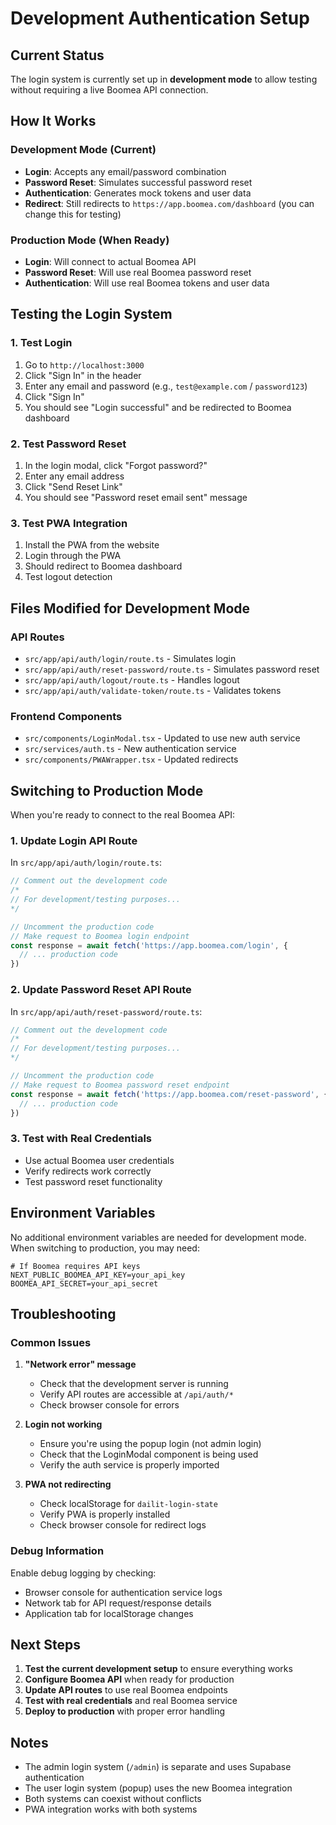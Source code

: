 # Development Authentication Setup

## Current Status

The login system is currently set up in **development mode** to allow testing without requiring a live Boomea API connection.

## How It Works

### Development Mode (Current)
- **Login**: Accepts any email/password combination
- **Password Reset**: Simulates successful password reset
- **Authentication**: Generates mock tokens and user data
- **Redirect**: Still redirects to `https://app.boomea.com/dashboard` (you can change this for testing)

### Production Mode (When Ready)
- **Login**: Will connect to actual Boomea API
- **Password Reset**: Will use real Boomea password reset
- **Authentication**: Will use real Boomea tokens and user data

## Testing the Login System

### 1. Test Login
1. Go to `http://localhost:3000`
2. Click "Sign In" in the header
3. Enter any email and password (e.g., `test@example.com` / `password123`)
4. Click "Sign In"
5. You should see "Login successful" and be redirected to Boomea dashboard

### 2. Test Password Reset
1. In the login modal, click "Forgot password?"
2. Enter any email address
3. Click "Send Reset Link"
4. You should see "Password reset email sent" message

### 3. Test PWA Integration
1. Install the PWA from the website
2. Login through the PWA
3. Should redirect to Boomea dashboard
4. Test logout detection

## Files Modified for Development Mode

### API Routes
- `src/app/api/auth/login/route.ts` - Simulates login
- `src/app/api/auth/reset-password/route.ts` - Simulates password reset
- `src/app/api/auth/logout/route.ts` - Handles logout
- `src/app/api/auth/validate-token/route.ts` - Validates tokens

### Frontend Components
- `src/components/LoginModal.tsx` - Updated to use new auth service
- `src/services/auth.ts` - New authentication service
- `src/components/PWAWrapper.tsx` - Updated redirects

## Switching to Production Mode

When you're ready to connect to the real Boomea API:

### 1. Update Login API Route
In `src/app/api/auth/login/route.ts`:
```typescript
// Comment out the development code
/*
// For development/testing purposes...
*/

// Uncomment the production code
// Make request to Boomea login endpoint
const response = await fetch('https://app.boomea.com/login', {
  // ... production code
})
```

### 2. Update Password Reset API Route
In `src/app/api/auth/reset-password/route.ts`:
```typescript
// Comment out the development code
/*
// For development/testing purposes...
*/

// Uncomment the production code
// Make request to Boomea password reset endpoint
const response = await fetch('https://app.boomea.com/reset-password', {
  // ... production code
})
```

### 3. Test with Real Credentials
- Use actual Boomea user credentials
- Verify redirects work correctly
- Test password reset functionality

## Environment Variables

No additional environment variables are needed for development mode. When switching to production, you may need:

```env
# If Boomea requires API keys
NEXT_PUBLIC_BOOMEA_API_KEY=your_api_key
BOOMEA_API_SECRET=your_api_secret
```

## Troubleshooting

### Common Issues

1. **"Network error" message**
   - Check that the development server is running
   - Verify API routes are accessible at `/api/auth/*`
   - Check browser console for errors

2. **Login not working**
   - Ensure you're using the popup login (not admin login)
   - Check that the LoginModal component is being used
   - Verify the auth service is properly imported

3. **PWA not redirecting**
   - Check localStorage for `dailit-login-state`
   - Verify PWA is properly installed
   - Check browser console for redirect logs

### Debug Information

Enable debug logging by checking:
- Browser console for authentication service logs
- Network tab for API request/response details
- Application tab for localStorage changes

## Next Steps

1. **Test the current development setup** to ensure everything works
2. **Configure Boomea API** when ready for production
3. **Update API routes** to use real Boomea endpoints
4. **Test with real credentials** and real Boomea service
5. **Deploy to production** with proper error handling

## Notes

- The admin login system (`/admin`) is separate and uses Supabase authentication
- The user login system (popup) uses the new Boomea integration
- Both systems can coexist without conflicts
- PWA integration works with both systems 